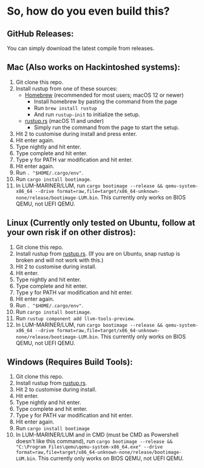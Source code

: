 # So, how do you even build this?

## GitHub Releases:
You can simply download the latest compile from releases.

## Mac (Also works on Hackintoshed systems):
1. Git clone this repo.
2. Install rustup from one of these sources:
   - [Homebrew](https://brew.sh/) (recommended for most users; macOS 12 or newer)
     * Install homebrew by pasting the command from the page
     * Run `brew install rustup`
     * And run `rustup-init` to initialize the setup.
   - [rustup.rs](https://rustup.rs/) (macOS 11 and under)
     * Simply run the command from the page to start the setup.
3. Hit 2 to customise during install and press enter.
4. Hit enter again.
5. Type nightly and hit enter.
6. Type complete and hit enter.
7. Type y for PATH var modification and hit enter.
8. Hit enter again.
9. Run `. "$HOME/.cargo/env"`.
10. Run `cargo install bootimage`.
11. In LUM-MARINER/LUM, run `cargo bootimage --release && qemu-system-x86_64 --drive format=raw,file=target/x86_64-unknown-none/release/bootimage-LUM.bin`. This currently only works on BIOS QEMU, not UEFI QEMU.

## Linux (Currently only tested on Ubuntu, follow at your own risk if on other distros):
1. Git clone this repo.
2. Install rustup from [rustup.rs](https://rustup.rs). (If you are on Ubuntu, snap rustup is broken and will not work with this.)
3. Hit 2 to customise during install.
4. Hit enter.
5. Type nightly and hit enter.
6. Type complete and hit enter.
7. Type y for PATH var modification and hit enter.
8. Hit enter again.
9. Run `. "$HOME/.cargo/env"`.
10. Run `cargo install bootimage`.
11. Run `rustup component add llvm-tools-preview`.
12. In LUM-MARINER/LUM, run `cargo bootimage --release && qemu-system-x86_64 --drive format=raw,file=target/x86_64-unknown-none/release/bootimage-LUM.bin`. This currently only works on BIOS QEMU, not UEFI QEMU.

## Windows (Requires Build Tools):
1. Git clone this repo.
2. Install rustup from [rustup.rs](https://rustup.rs).
3. Hit 2 to customise during install.
4. Hit enter.
5. Type nightly and hit enter.
6. Type complete and hit enter.
7. Type y for PATH var modification and hit enter.
8. Hit enter again.
9. Run `cargo install bootimage`
10. In LUM-MARINER/LUM and in CMD (must be CMD as Powershell doesn't like this command), run `cargo bootimage --release && "C:\Program Files\qemu\qemu-system-x86_64.exe" --drive format=raw,file=target/x86_64-unknown-none/release/bootimage-LUM.bin`. This currently only works on BIOS QEMU, not UEFI QEMU.
